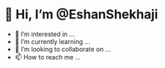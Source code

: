 # 👋 Hi, I’m @EshanShekhaji
- 👀 I’m interested in ...
- 🌱 I’m currently learning ...
- 💞️ I’m looking to collaborate on ...
- 📫 How to reach me ...

<!---
EshanShekhaji/EshanShekhaji is a ✨ special ✨ repository because its `README.md` (this file) appears on your GitHub profile.
You can click the Preview link to take a look at your changes.
--->
